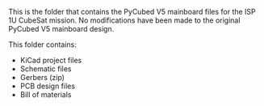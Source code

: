 This is the folder that contains the PyCubed V5 mainboard files for the ISP 1U CubeSat mission. No modifications have been made to the  original PyCubed V5 mainboard design.

This folder contains:
- KiCad project files
- Schematic files 
- Gerbers (zip)
- PCB design files
- Bill of materials
